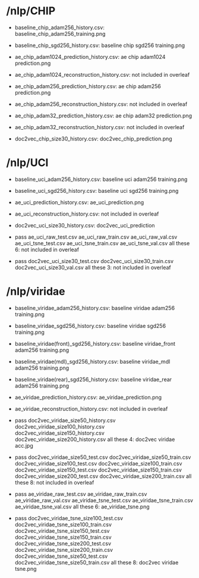 # /nlp/CHIP
- baseline_chip_adam256_history.csv: baseline_chip_adam256_training.png
- baseline_chip_sgd256_history.csv: baseline chip sgd256 training.png

- ae_chip_adam1024_prediction_history.csv: ae chip adam1024 prediction.png
- ae_chip_adam1024_reconstruction_history.csv: not included in overleaf
- ae_chip_adam256_prediction_history.csv: ae chip adam256 prediction.png
- ae_chip_adam256_reconstruction_history.csv: not included in overleaf
- ae_chip_adam32_prediction_history.csv: ae chip adam32 prediction.png
- ae_chip_adam32_reconstruction_history.csv: not included in overleaf

- doc2vec_chip_size30_history.csv: doc2vec_chip_prediction.png

# /nlp/UCI
- baseline_uci_adam256_history.csv: baseline uci adam256 training.png
- baseline_uci_sgd256_history.csv: baseline uci sgd256 training.png

- ae_uci_prediction_history.csv: ae_uci_prediction.png
- ae_uci_reconstruction_history.csv: not included in overleaf

- doc2vec_uci_size30_history.csv: doc2vec_uci_prediction

- pass
ae_uci_raw_test.csv
ae_uci_raw_train.csv
ae_uci_raw_val.csv
ae_uci_tsne_test.csv
ae_uci_tsne_train.csv
ae_uci_tsne_val.csv
all these 6: not included in overleaf

- pass
doc2vec_uci_size30_test.csv
doc2vec_uci_size30_train.csv
doc2vec_uci_size30_val.csv
all these 3: not included in overleaf


# /nlp/viridae
- baseline_viridae_adam256_history.csv: baseline viridae adam256 training.png
- baseline_viridae_sgd256_history.csv: baseline viridae sgd256 training.png
- baseline_viridae(front)_sgd256_history.csv: baseline viridae_front adam256 training.png
- baseline_viridae(mdl)_sgd256_history.csv: baseline viridae_mdl adam256 training.png
- baseline_viridae(rear)_sgd256_history.csv: baseline viridae_rear adam256 training.png

- ae_viridae_prediction_history.csv: ae_viridae_prediction.png
- ae_viridae_reconstruction_history.csv: not included in overleaf


- pass
doc2vec_viridae_size50_history.csv
doc2vec_viridae_size100_history.csv
doc2vec_viridae_size150_history.csv
doc2vec_viridae_size200_history.csv
all these 4: doc2vec viridae acc.jpg

- pass
doc2vec_viridae_size50_test.csv
doc2vec_viridae_size50_train.csv
doc2vec_viridae_size100_test.csv
doc2vec_viridae_size100_train.csv
doc2vec_viridae_size150_test.csv
doc2vec_viridae_size150_train.csv
doc2vec_viridae_size200_test.csv
doc2vec_viridae_size200_train.csv
all these 8: not included in overleaf

- pass
ae_viridae_raw_test.csv
ae_viridae_raw_train.csv
ae_viridae_raw_val.csv
ae_viridae_tsne_test.csv
ae_viridae_tsne_train.csv
ae_viridae_tsne_val.csv
all these 6: ae_viridae_tsne.png

- pass
doc2vec_viridae_tsne_size100_test.csv
doc2vec_viridae_tsne_size100_train.csv
doc2vec_viridae_tsne_size150_test.csv
doc2vec_viridae_tsne_size150_train.csv
doc2vec_viridae_tsne_size200_test.csv
doc2vec_viridae_tsne_size200_train.csv
doc2vec_viridae_tsne_size50_test.csv
doc2vec_viridae_tsne_size50_train.csv
all these 8: doc2vec viridae tsne.png
